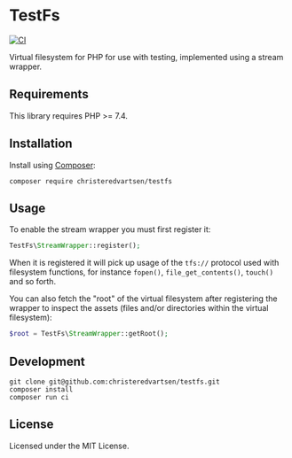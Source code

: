 # TestFs

[![CI](https://github.com/christeredvartsen/testfs/actions/workflows/ci.yml/badge.svg)](https://github.com/christeredvartsen/testfs/actions/workflows/ci.yml)

Virtual filesystem for PHP for use with testing, implemented using a stream wrapper.

## Requirements

This library requires PHP >= 7.4.

## Installation

Install using [Composer](https://getcomposer.org):

```
composer require christeredvartsen/testfs
```

## Usage

To enable the stream wrapper you must first register it:

```php
TestFs\StreamWrapper::register();
```

When it is registered it will pick up usage of the `tfs://` protocol used with filesystem functions, for instance `fopen()`, `file_get_contents()`, `touch()` and so forth.

You can also fetch the "root" of the virtual filesystem after registering the wrapper to inspect the assets (files and/or directories within the virtual filesystem):

```php
$root = TestFs\StreamWrapper::getRoot();
```

## Development

```
git clone git@github.com:christeredvartsen/testfs.git
composer install
composer run ci
```

## License

Licensed under the MIT License.
